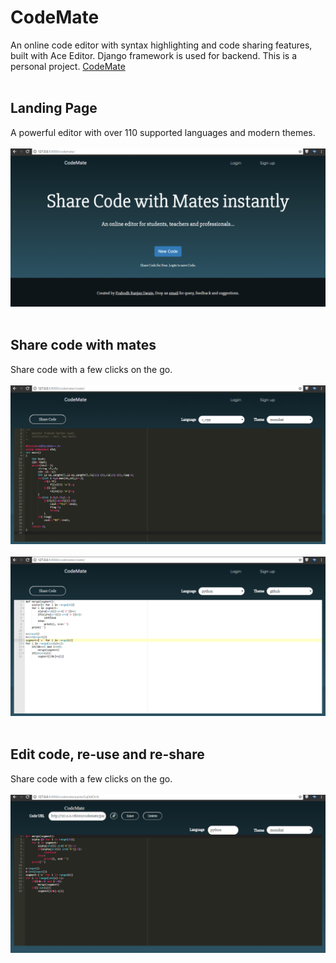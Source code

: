 # CodeMate
An online code editor with syntax highlighting and code sharing features, built with Ace Editor. Django framework is used for backend. This is a personal project. <a href='https://cooper.pythonanywhere.com/codemate'>CodeMate</a>
<br />
<br />


## Landing Page
A powerful editor with over 110 supported languages and modern themes.
<br />
<br />
![Simple to use](img/landing_page.png?raw=true "Title")
<br />
<br />


## Share code with mates
Share code with a few clicks on the go.
<br />
<br />
![Share codes](img/code_form_1.png?raw=true "Title")
<br />
<br />
![Share codes](img/code_form_2.png?raw=true "Title")
<br />
<br />


## Edit code, re-use and re-share
Share code with a few clicks on the go.
<br />
<br />
![Edit codes](img/details.png?raw=true "Title")
